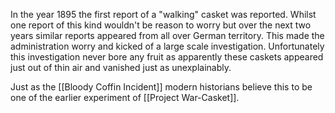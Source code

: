In the year 1895 the first report of a "walking" casket was reported. Whilst one report of this kind wouldn't be reason to worry but over the next two years similar reports appeared from all over German territory. This made the administration worry and kicked of a large scale investigation. Unfortunately this investigation never bore any fruit as apparently these caskets appeared just out of thin air and vanished just as unexplainably. 

Just as the [[Bloody Coffin Incident]] modern historians believe this to be one of the earlier experiment of [[Project War-Casket]]. 